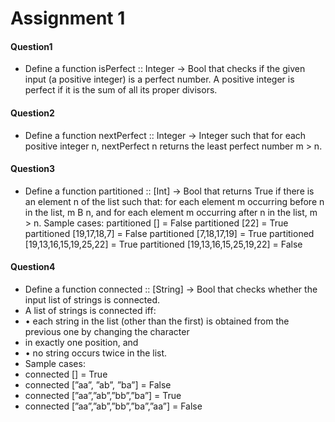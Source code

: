 # Assignment 1

#### Question1
* Define a function isPerfect :: Integer -> Bool that checks if the given input (a positive integer) is a perfect
number. A positive integer is perfect if it is the sum of all its proper divisors.


#### Question2
* Define a function nextPerfect :: Integer -> Integer such that for each positive integer n, nextPerfect n
returns the least perfect number m > n.


#### Question3
* Define a function partitioned :: [Int] -> Bool that returns True if there is an element n of the list such
that: for each element m occurring before n in the list, m B n, and for each element m occurring after n in the list, m > n.
Sample cases:
partitioned [] = False
partitioned [22] = True
partitioned [19,17,18,7] = False
partitioned [7,18,17,19] = True
partitioned [19,13,16,15,19,25,22] = True
partitioned [19,13,16,15,25,19,22] = False



#### Question4
* Define a function connected :: [String] -> Bool that checks whether the input list of strings is connected.
* A list of strings is connected iff:
* • each string in the list (other than the first) is obtained from the previous one by changing the character
* in exactly one position, and
* • no string occurs twice in the list.
* Sample cases:
* connected [] = True
* connected [”aa”, ”ab”, ”ba”] = False
* connected [”aa”,”ab”,”bb”,”ba”] = True
* connected [”aa”,”ab”,”bb”,”ba”,”aa”] = False

